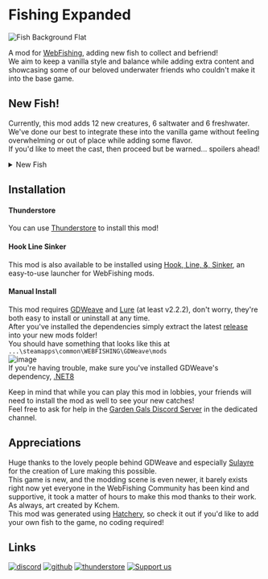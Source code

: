 # Fishing Expanded  

![Fish Background Flat](https://github.com/user-attachments/assets/6229f592-f613-4d24-98de-50c6ddb39711)  

A mod for [WebFishing](https://webfishing.pro), adding new fish to collect and befriend!  
We aim to keep a vanilla style and balance while adding extra content and showcasing some of our beloved underwater friends who couldn't make it into the base game.  

## New Fish!  
Currently, this mod adds 12 new creatures, 6 saltwater and 6 freshwater.  
We've done our best to integrate these into the vanilla game without feeling overwhelming or out of place while adding some flavor.  
If you'd like to meet the cast, then proceed but be warned... spoilers ahead!  

<details>
<summary>New Fish</summary>

| Image | Name | Data |
| --- | --- | --- |
| ![barreleye](https://github.com/coolbot100s/FishingExpanded/blob/main/code/assets/fish/barreleye.png?raw=true) | Barreleye | <p>Location: Ocean<br>Size: 20<br>Tier: 3</p>  |
| ![blobfish](https://github.com/coolbot100s/FishingExpanded/blob/main/code/assets/fish/blobfish.png?raw=true) | Blobfish | <p>Location: Ocean<br>Size: 40<br>Tier: 1</p>  |
| ![depressed_river_mussel](https://github.com/coolbot100s/FishingExpanded/blob/main/code/assets/fish/depressed_river_mussel.png?raw=true) | Depressed River Mussel | <p>Location: Lake<br>Size: 4<br>Tier: 1</p>  |
| ![fairy_shrimp](https://github.com/coolbot100s/FishingExpanded/blob/main/code/assets/fish/fairy_shrimp.png?raw=true) | Fairy Shrimp | <p>Location: Lake<br>Size: 1<br>Tier: 1</p>  |
| ![longhorn_cowfish](https://github.com/coolbot100s/FishingExpanded/blob/main/code/assets/fish/longhorn_cowfish.png?raw=true) | Longhorn Cowfish | <p>Location: Ocean<br>Size: 50<br>Tier: 1</p>  |
| ![pacific_lamprey](https://github.com/coolbot100s/FishingExpanded/blob/main/code/assets/fish/pacific_lamprey.png?raw=true) | Pacific Lamprey | <p>Location: Lake<br>Size: 55<br>Tier: 1</p>  |
| ![freckled_porcupinefish](https://github.com/coolbot100s/FishingExpanded/blob/main/code/assets/fish/freckled_porcupinefish.png?raw=true) | Freckled Porcupinefish | <p>Location: Ocean<br>Size: 50<br>Tier: 1</p>  |
| ![river_otter](https://github.com/coolbot100s/FishingExpanded/blob/main/code/assets/fish/river_otter.png?raw=true) | River Otter | <p>Location: Lake<br>Size: 100<br>Tier: 2</p>  |
| ![sea_toad](https://github.com/coolbot100s/FishingExpanded/blob/main/code/assets/fish/sea_toad.png?raw=true) | Sea Toad | <p>Location: Ocean<br>Size: 30<br>Tier: 2</p>  |
| ![west_indian_manatee](https://github.com/coolbot100s/FishingExpanded/blob/main/code/assets/fish/west_indian_manatee.png?raw=true) | West Indian Manatee | <p>Location: Lake<br>Size: 275<br>Tier: 3</p>  |
| <img src="https://github.com/coolbot100s/FishingExpanded/blob/main/code/assets/fish/whale_shark.png?raw=true" width="256"> | Whale Shark | <p>Location: Ocean<br>Size: 800<br>Tier: 3</p>  |
| ![roe](https://github.com/coolbot100s/FishingExpanded/blob/main/code/assets/fish/roe.png?raw=true) | Roe | <p>Location: Lake<br>Size: 3<br>Tier: 1</p>  |

</details>

## Installation  

#### Thunderstore
You can use [Thunderstore](https://thunderstore.io/c/webfishing/p/GardenGals/Fishing_Expanded/) to install this mod!

#### Hook Line Sinker
This mod is also available to be installed using [Hook, Line, &, Sinker](https://hooklinesinker.lol), an easy-to-use launcher for WebFishing mods.

#### Manual Install
This mod requires [GDWeave](https://github.com/NotNite/GDWeave) and [Lure](https://github.com/Sulayre/WebfishingLure) (at least v2.2.2), don't worry, they're both easy to install or uninstall at any time.  
After you've installed the dependencies simply extract the latest [release](https://github.com/coolbot100s/FishingExpanded/releases) into your new mods folder!  
You should have something that looks like this at `...\steamapps\common\WEBFISHING\GDWeave\mods`  
![image](https://github.com/user-attachments/assets/5aafba32-b297-4fcd-83a7-ce03698f5f9f)  
If you're having trouble, make sure you've installed GDWeave's dependency, [.NET8](https://dotnet.microsoft.com/en-us/download/dotnet/8.0)

Keep in mind that while you can play this mod in lobbies, your friends will need to install the mod as well to see your new catches!  
Feel free to ask for help in the [Garden Gals Discord Server](https://discord.gg/qxRVkGDjdJ) in the dedicated channel.  

## Appreciations  
Huge thanks to the lovely people behind GDWeave and especially [Sulayre](https://github.com/Sulayre) for the creation of Lure making this possible.  
This game is new, and the modding scene is even newer, it barely exists right now yet everyone in the WebFishing Community has been kind and supportive, it took a matter of hours to make this mod thanks to their work.  
As always, art created by Kchem.  
This mod was generated using [Hatchery](https://github.com/coolbot100s/Hatchery/tree/main), so check it out if you'd like to add your own fish to the game, no coding required!



## Links  
[![discord](https://cdn.jsdelivr.net/npm/@intergrav/devins-badges@3/assets/cozy-minimal/social/discord-singular_vector.svg)](https://discord.gg/qxRVkGDjdJ) 
[![github](https://cdn.jsdelivr.net/npm/@intergrav/devins-badges@3/assets/cozy-minimal/available/github_vector.svg)](https://github.com/coolbot100s) 
[![thunderstore](https://github.com/user-attachments/assets/3e590028-72ab-4067-8733-76dab383915a)](https://thunderstore.io/c/webfishing/p/GardenGals/)
[![Support us](https://cdn.jsdelivr.net/npm/@intergrav/devins-badges@3/assets/cozy-minimal/donate/generic-singular_vector.svg)](https://github.com/sponsors/coolbot100s)
